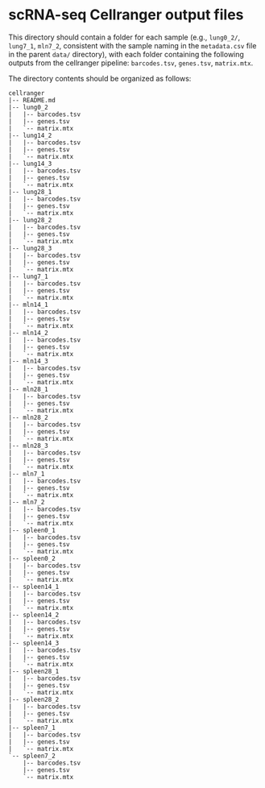 # scRNA-seq Cellranger output files

This directory should contain a folder for each sample (e.g., `lung0_2/`, `lung7_1`, `mln7_2`, consistent with the sample naming in the `metadata.csv` file in the parent `data/` directory), with each folder containing the following outputs from the cellranger pipeline: `barcodes.tsv`, `genes.tsv`, `matrix.mtx`.

The directory contents should be organized as follows:

```
cellranger
|-- README.md
|-- lung0_2
|   |-- barcodes.tsv
|   |-- genes.tsv
|   `-- matrix.mtx
|-- lung14_2
|   |-- barcodes.tsv
|   |-- genes.tsv
|   `-- matrix.mtx
|-- lung14_3
|   |-- barcodes.tsv
|   |-- genes.tsv
|   `-- matrix.mtx
|-- lung28_1
|   |-- barcodes.tsv
|   |-- genes.tsv
|   `-- matrix.mtx
|-- lung28_2
|   |-- barcodes.tsv
|   |-- genes.tsv
|   `-- matrix.mtx
|-- lung28_3
|   |-- barcodes.tsv
|   |-- genes.tsv
|   `-- matrix.mtx
|-- lung7_1
|   |-- barcodes.tsv
|   |-- genes.tsv
|   `-- matrix.mtx
|-- mln14_1
|   |-- barcodes.tsv
|   |-- genes.tsv
|   `-- matrix.mtx
|-- mln14_2
|   |-- barcodes.tsv
|   |-- genes.tsv
|   `-- matrix.mtx
|-- mln14_3
|   |-- barcodes.tsv
|   |-- genes.tsv
|   `-- matrix.mtx
|-- mln28_1
|   |-- barcodes.tsv
|   |-- genes.tsv
|   `-- matrix.mtx
|-- mln28_2
|   |-- barcodes.tsv
|   |-- genes.tsv
|   `-- matrix.mtx
|-- mln28_3
|   |-- barcodes.tsv
|   |-- genes.tsv
|   `-- matrix.mtx
|-- mln7_1
|   |-- barcodes.tsv
|   |-- genes.tsv
|   `-- matrix.mtx
|-- mln7_2
|   |-- barcodes.tsv
|   |-- genes.tsv
|   `-- matrix.mtx
|-- spleen0_1
|   |-- barcodes.tsv
|   |-- genes.tsv
|   `-- matrix.mtx
|-- spleen0_2
|   |-- barcodes.tsv
|   |-- genes.tsv
|   `-- matrix.mtx
|-- spleen14_1
|   |-- barcodes.tsv
|   |-- genes.tsv
|   `-- matrix.mtx
|-- spleen14_2
|   |-- barcodes.tsv
|   |-- genes.tsv
|   `-- matrix.mtx
|-- spleen14_3
|   |-- barcodes.tsv
|   |-- genes.tsv
|   `-- matrix.mtx
|-- spleen28_1
|   |-- barcodes.tsv
|   |-- genes.tsv
|   `-- matrix.mtx
|-- spleen28_2
|   |-- barcodes.tsv
|   |-- genes.tsv
|   `-- matrix.mtx
|-- spleen7_1
|   |-- barcodes.tsv
|   |-- genes.tsv
|   `-- matrix.mtx
`-- spleen7_2
    |-- barcodes.tsv
    |-- genes.tsv
    `-- matrix.mtx

```

